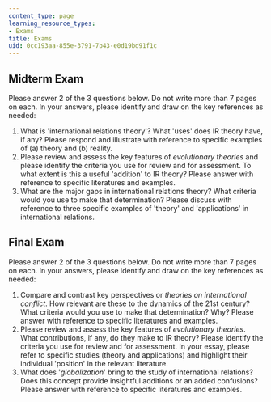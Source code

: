 ```yaml
---
content_type: page
learning_resource_types:
- Exams
title: Exams
uid: 0cc193aa-855e-3791-7b43-e0d19bd91f1c
---
```


Midterm Exam
------------

Please answer 2 of the 3 questions below. Do not write more than 7 pages on each. In your answers, please identify and draw on the key references as needed:

1.  What is 'international relations theory'? What 'uses' does IR theory have, if any? Please respond and illustrate with reference to specific examples of (a) theory and (b) reality.
2.  Please review and assess the key features of _evolutionary theories_ and please identify the criteria you use for review and for assessment. To what extent is this a useful 'addition' to IR theory? Please answer with reference to specific literatures and examples.
3.  What are the major gaps in international relations theory? What criteria would you use to make that determination? Please discuss with reference to three specific examples of 'theory' and 'applications' in international relations.

Final Exam
----------

Please answer 2 of the 3 questions below. Do not write more than 7 pages on each. In your answers, please identify and draw on the key references as needed:

1.  Compare and contrast key perspectives or _theories on international conflict_. How relevant are these to the dynamics of the 21st century? What criteria would you use to make that determination? Why? Please answer with reference to specific literatures and examples.
2.  Please review and assess the key features of _evolutionary theories_. What contributions, if any, do they make to IR theory? Please identify the criteria you use for review and for assessment. In your essay, please refer to specific studies (theory and applications) and highlight their individual 'position' in the relevant literature.
3.  What does '_globalization_' bring to the study of international relations? Does this concept provide insightful additions or an added confusions? Please answer with reference to specific literatures and examples.